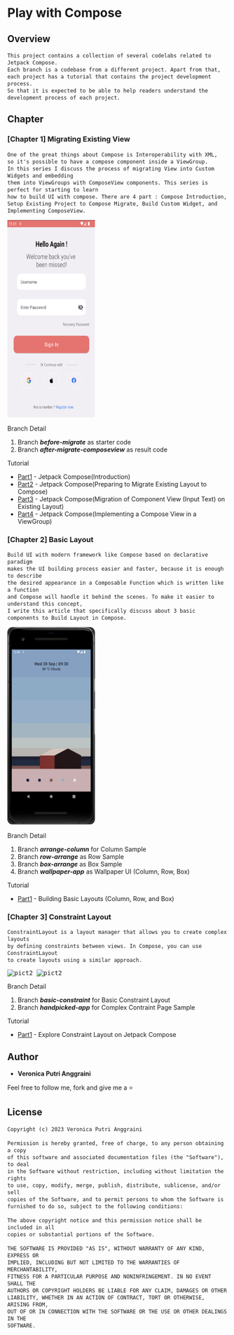 # Play with Compose

## Overview

```
This project contains a collection of several codelabs related to Jetpack Compose. 
Each branch is a codebase from a different project. Apart from that, 
each project has a tutorial that contains the project development process. 
So that it is expected to be able to help readers understand the development process of each project.
```

## Chapter
### [Chapter 1] Migrating Existing View
```
One of the great things about Compose is Interoperability with XML, 
so it's possible to have a compose component inside a ViewGroup. 
In this series I discuss the process of migrating View into Custom Widgets and embedding 
them into ViewGroups with ComposeView components. This series is perfect for starting to learn 
how to build UI with compose. There are 4 part : Compose Introduction, 
Setup Existing Project to Compose Migrate, Build Custom Widget, and Implementing ComposeView. 
```
<pre>
<img src="https://github.com/veroanggra/MigratingToComposeSample/blob/master/screenshoot/pict1.png" alt="pict1" width="200" height="450"/>
</pre>

Branch Detail
1. Branch ***before-migrate*** as starter code
2. Branch ***after-migrate-composeview*** as result code

Tutorial
* [Part1](https://medium.com/@veroanggra/part-1-jetpack-compose-introduction-cf5bcfa43ddd) - Jetpack Compose(Introduction)
* [Part2](https://medium.com/@veroanggra/part-2-jetpack-compose-preparing-to-migrate-existing-layout-to-compose-74e07d136745) - Jetpack Compose(Preparing to Migrate Existing Layout to Compose)
* [Part3](https://veroanggra.medium.com/part-3-jetpack-compose-migration-of-component-view-input-text-on-existing-layout-110731d584cb) - Jetpack Compose(Migration of Component View (Input Text) on Existing Layout)
* [Part4](https://veroanggra.medium.com/part-4-jetpack-compose-implementing-a-compose-view-in-a-viewgroup-d6b9873a4c94) - Jetpack Compose(Implementing a Compose View in a ViewGroup)

### [Chapter 2] Basic Layout
```
Build UI with modern framework like Compose based on declarative paradigm
makes the UI building process easier and faster, because it is enough to describe
the desired appearance in a Composable Function which is written like a function 
and Compose will handle it behind the scenes. To make it easier to understand this concept, 
I write this article that specifically discuss about 3 basic components to Build Layout in Compose. 
```
<pre>
<img src="https://github.com/veroanggra/MigratingToComposeSample/blob/master/screenshoot/pict2.png" alt="pict2" width="200" height="450"/>
</pre>

Branch Detail
1. Branch ***arrange-column*** for Column Sample
2. Branch ***row-arrange*** as Row Sample
3. Branch ***box-arrange*** as Box Sample
4. Branch ***wallpaper-app*** as Wallpaper UI (Column, Row, Box)

Tutorial
* [Part1](https://medium.com/@veroanggra/building-basic-layouts-in-jetpack-compose-column-row-and-box-d3cff763d4db) - Building Basic Layouts (Column, Row, and Box)

### [Chapter 3] Constraint Layout
```
ConstraintLayout is a layout manager that allows you to create complex layouts 
by defining constraints between views. In Compose, you can use ConstraintLayout 
to create layouts using a similar approach. 
```

<pre>
<img src="https://github.com/veroanggra/PlayingWithCompose/blob/master/screenshoot/pict3.png" alt="pict2" width="200" height="450"/> <img src="https://github.com/veroanggra/PlayingWithCompose/blob/master/screenshoot/pict4.png" alt="pict2" width="200" height="450"/>
</pre>

Branch Detail
1. Branch ***basic-constraint*** for Basic Constraint Layout
2. Branch ***handpicked-app*** for Complex Contraint Page Sample

Tutorial
* [Part1](https://veroanggra.medium.com/explore-constraint-layout-on-jetpack-compose-bb45e489b07) - Explore Constraint Layout on Jetpack Compose



## Author

* **Veronica Putri Anggraini**

Feel free to follow me, fork and give me a ⭐


## License

```
Copyright (c) 2023 Veronica Putri Anggraini

Permission is hereby granted, free of charge, to any person obtaining a copy
of this software and associated documentation files (the "Software"), to deal
in the Software without restriction, including without limitation the rights
to use, copy, modify, merge, publish, distribute, sublicense, and/or sell
copies of the Software, and to permit persons to whom the Software is
furnished to do so, subject to the following conditions:

The above copyright notice and this permission notice shall be included in all
copies or substantial portions of the Software.

THE SOFTWARE IS PROVIDED "AS IS", WITHOUT WARRANTY OF ANY KIND, EXPRESS OR
IMPLIED, INCLUDING BUT NOT LIMITED TO THE WARRANTIES OF MERCHANTABILITY,
FITNESS FOR A PARTICULAR PURPOSE AND NONINFRINGEMENT. IN NO EVENT SHALL THE
AUTHORS OR COPYRIGHT HOLDERS BE LIABLE FOR ANY CLAIM, DAMAGES OR OTHER
LIABILITY, WHETHER IN AN ACTION OF CONTRACT, TORT OR OTHERWISE, ARISING FROM,
OUT OF OR IN CONNECTION WITH THE SOFTWARE OR THE USE OR OTHER DEALINGS IN THE
SOFTWARE.
```